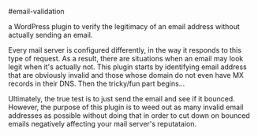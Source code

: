 #email-validation

a WordPress plugin to verify the legitimacy of an email address without actually sending an email.

Every mail server is configured differently, in the way it responds to this type of request. As a result, there are situations when an email may look legit when it's actually not. This plugin starts by identifying email address that are obviously invalid and those whose domain do not even have MX records in their DNS. Then the tricky/fun part begins...

Ultimately, the true test is to just send the email and see if it bounced. However, the purpose of this plugin is to weed out as many invalid email addresses as possible without doing that in order to cut down on bounced emails negatively affecting your mail server's reputataion.
